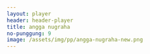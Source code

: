 ```yaml
---
layout: player
header: header-player
title: angga nugraha
no-punggung: 9
image: /assets/img/pp/angga-nugraha-new.png
---
```

